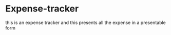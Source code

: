 # Expense-tracker
this is an expense tracker and this presents all the expense in a presentable form

